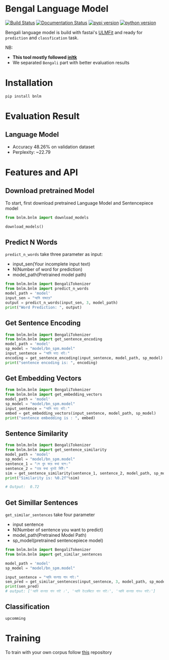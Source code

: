 # Bengal Language Model
[![Build Status](https://travis-ci.org/sagorbrur/bnlm.svg?branch=master)](https://travis-ci.org/sagorbrur/bnlm)
[![Documentation Status](https://readthedocs.org/projects/bnlm/badge/?version=latest)](https://bnlm.readthedocs.io/en/latest/?badge=latest)
[![pypi version](https://img.shields.io/pypi/v/bnlm)](https://pypi.org/project/bnlm/)
[![python version](https://img.shields.io/badge/python-3.6%7C3.7-brightgreen)](https://pypi.org/project/bnlm/)


Bengali language model is build with fastai's [ULMFit](https://arxiv.org/abs/1801.06146) and ready for `prediction` and `classfication` task.


NB: 
* **This tool mostly followed [inltk](https://github.com/goru001/inltk)**
* We separated `Bengali` part with better evaluation results

# Installation

`pip install bnlm`


# Evaluation Result

## Language Model
* Accuracy 48.26% on validation dataset
* Perplexity: ~22.79


# Features and API

## Download pretrained Model
To start, first download pretrained Language Model and Sentencepiece model

```py
from bnlm.bnlm import download_models

download_models()

```
## Predict N Words
`predict_n_words` take three parameter as input:
- input_sen(Your incomplete input text)
- N(Number of word for prediction)
- model_path(Pretrained model path)

```py
from bnlm.bnlm import BengaliTokenizer
from bnlm.bnlm import predict_n_words
model_path = 'model'
input_sen = "আমি বাজারে"
output = predict_n_words(input_sen, 3, model_path)
print("Word Prediction: ", output)

```

## Get Sentence Encoding
```py
from bnlm.bnlm import BengaliTokenizer
from bnlm.bnlm import get_sentence_encoding
model_path = 'model'
sp_model = "model/bn_spm.model"
input_sentence = "আমি ভাত খাই।"
encoding = get_sentence_encoding(input_sentence, model_path, sp_model)
print("sentence encoding is: ", encoding)

```

## Get Embedding Vectors
```py
from bnlm.bnlm import BengaliTokenizer
from bnlm.bnlm import get_embedding_vectors
model_path = 'model'
sp_model = "model/bn_spm.model"
input_sentence = "আমি ভাত খাই।"
embed = get_embedding_vectors(input_sentence, model_path, sp_model)
print("sentence embedding is : ", embed)


```


## Sentence Similarity
```py
from bnlm.bnlm import BengaliTokenizer
from bnlm.bnlm import get_sentence_similarity
model_path = 'model'
sp_model = "model/bn_spm.model"
sentence_1 = "সে খুব করে কথা বলে।"
sentence_2 = "তার কথা খুবেই মিষ্টি।"
sim = get_sentence_similarity(sentence_1, sentence_2, model_path, sp_model)
print("Similarity is: %0.2f"%sim)

# Output:  0.72

```

## Get Simillar Sentences
`get_similar_sentences` take four parameter
- input sentence
- N(Number of sentence you want to predict)
- model_path(Pretrained Model Path)
- sp_model(pretrained sentencepiece model)

```py
from bnlm.bnlm import BengaliTokenizer
from bnlm.bnlm import get_similar_sentences

model_path = 'model'
sp_model = "model/bn_spm.model"

input_sentence = "আমি বাংলায় গান গাই।"
sen_pred = get_similar_sentences(input_sentence, 3, model_path, sp_model)
print(sen_pred)
# output: ['আমি বাংলায় গান গাই ।', 'আমি ইংরেজিতে গান গাই।', 'আমি বাংলায় গানও গাই।']

```


## Classification
```upcomming```

# Training
To train with your own corpus follow [this](https://github.com/sagorbrur/Bengali-Language-Model) repository
